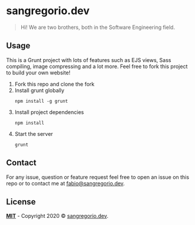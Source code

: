# sangregorio.dev

<!-- ![github pages](https://github.com/fabiosangregorio/fabio.sangregorio.dev/workflows/github%20pages/badge.svg) -->

> Hi! We are two brothers, both in the Software Engineering field.
 
<!-- Visit our presentation website at [sangregorio.dev](https://sangregorio.dev) and check out the design project
on [Figma](https://www.figma.com/file/MqGDTrJMh4EIvQRXUfp40373/fabio.sangregorio.dev). :) -->

## Usage
This is a Grunt project with lots of features such as EJS views, Sass compiling, image compressing and a lot more. Feel
free to fork this project to build your own website!

1. Fork this repo and clone the fork
1. Install grunt globally
    ```
    npm install -g grunt
    ```
1. Install project dependencies
    ```
    npm install
    ```
1. Start the server
    ```
    grunt
    ```

## Contact
For any issue, question or feature request feel free to open an issue on this repo or to contact me at
[fabio@sangregorio.dev](mailto:fabio@sangregorio.dev).

## License
**[MIT](https://opensource.org/licenses/MIT)** - Copyright 2020 © <a href="http://sangregorio.dev"
  target="_blank">sangregorio.dev</a>. 
